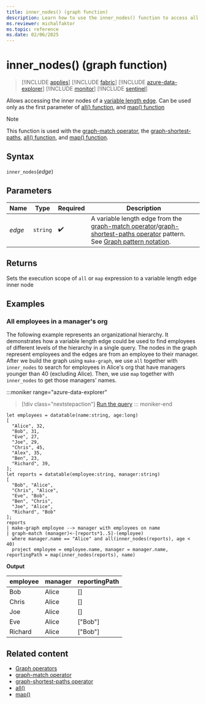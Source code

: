 ```yaml
---
title: inner_nodes() (graph function)
description: Learn how to use the inner_nodes() function to access all inner nodes in a variable length path.
ms.reviewer: michalfaktor
ms.topic: reference
ms.date: 02/06/2025
---
```

# inner_nodes() (graph function)

> [!INCLUDE [applies](../includes/applies-to-version/applies.md)] [!INCLUDE [fabric](../includes/applies-to-version/fabric.md)] [!INCLUDE [azure-data-explorer](../includes/applies-to-version/azure-data-explorer.md)] [!INCLUDE [monitor](../includes/applies-to-version/monitor.md)] [!INCLUDE [sentinel](../includes/applies-to-version/sentinel.md)]

Allows accessing the inner nodes of a [variable length edge](./graph-match-operator.md#variable-length-edge). Can be used only as the first parameter of  [all() function](all-graph-function.md), and [map() function](map-graph-function.md)

> [!NOTE]
> This function is used with the [graph-match operator](graph-match-operator.md), the [graph-shortest-paths](graph-shortest-paths-operator.md), [all() function](all-graph-function.md), and [map() function](map-graph-function.md).

## Syntax

`inner_nodes`(*edge*)


## Parameters

| Name | Type | Required | Description |
|--|--|--|--|
| *edge* | `string` |  :heavy_check_mark: | A variable length edge from the [graph-match operator](graph-match-operator.md)/[graph-shortest-paths operator](graph-shortest-paths-operator.md) pattern. See [Graph pattern notation](./graph-match-operator.md#graph-pattern-notation).|

## Returns

Sets the execution scope of `all` or `map` expression to a variable length edge inner node

## Examples

### All employees in a manager's org

The following example represents an organizational hierarchy. It demonstrates how a variable length edge could be used to find employees of different levels of the hierarchy in a single query. The nodes in the graph represent employees and the edges are from an employee to their manager. After we build the graph using `make-graph`, we use `all` together with `inner_nodes` to search for employees in Alice's org that have managers younger than 40 (excluding Alice). Then, we use `map` together with `inner_nodes` to get those managers' names.

:::moniker range="azure-data-explorer"
> [!div class="nextstepaction"]
> <a href="https://dataexplorer.azure.com/clusters/help/databases/Samples?query=H4sIAAAAAAAAA3WSTU%2BEMBCG7%2FyKyZ7AFOJ%2BELPrYqLGiyfjdbPZdGFC0dKSQlxN%2FPG2pS3LwXDp25l5%2B8wMHAfAtuPyB7GHAio66O%2FMMRa0xV0%2FqEbUBGiNOy5FnUB0gAhg8cibEhcE1isC9uJJno1cOvnyZaKrOydfpZVbJ5%2BZanp9scmJc8NvU50Ta4XCJK%2BteG9KRlVlolsSHe8h4hpZYSfVMAf2bQTolgrNrZwO6CNp6GAGNL8dmxgLJjCfPPUVqubAttAie9zoV0N9Ylor2rEwd0jTBw8Ll2ZgVxuRAswiTKUtSls6lAxil57s04Mzv1lmWX5MwxgSDXNhqNBbZ9aoKDwuUFEB5TxuhEB1ErLCPnZmiV057GFza3w6JT%2BwnP4UPXd%2FtK5h1jpw%2FRpxi9Ljf6O6LxPt%2FnnP5Cd%2FrAhqf48CAAA%3D" target="_blank">Run the query</a>
::: moniker-end

```kusto
let employees = datatable(name:string, age:long) 
[ 
  "Alice", 32,  
  "Bob", 31,  
  "Eve", 27,  
  "Joe", 29,  
  "Chris", 45, 
  "Alex", 35,
  "Ben", 23,
  "Richard", 39,
]; 
let reports = datatable(employee:string, manager:string) 
[ 
  "Bob", "Alice",  
  "Chris", "Alice",  
  "Eve", "Bob",
  "Ben", "Chris",
  "Joe", "Alice", 
  "Richard", "Bob"
]; 
reports 
| make-graph employee --> manager with employees on name 
| graph-match (manager)<-[reports*1..5]-(employee)
  where manager.name == "Alice" and all(inner_nodes(reports), age < 40)
  project employee = employee.name, manager = manager.name, reportingPath = map(inner_nodes(reports), name)
```

**Output**

employee|manager|reportingPath|
|---|---|---|
Bob|Alice|[]|
Chris|Alice|[]|
Joe|Alice|[]|
Eve|Alice|["Bob"]|
Richard|Alice|["Bob"]|


## Related content

* [Graph operators](graph-operators.md)
* [graph-match operator](graph-match-operator.md)
* [graph-shortest-paths operator](graph-shortest-paths-operator.md)
* [all()](all-graph-function.md)
* [map()](map-graph-function.md)
